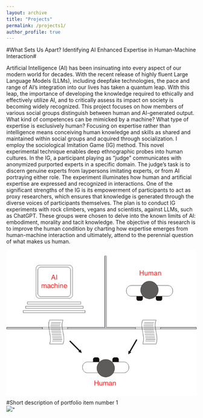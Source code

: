 ```yaml
---
layout: archive
title: "Projects"
permalink: /projects1/
author_profile: true
---
```




#What Sets Us Apart? Identifying AI Enhanced Expertise in Human-Machine Interaction#

Artificial Intelligence (AI) has been insinuating into every aspect of our modern world for decades. With the recent release of highly fluent Large Language Models (LLMs), including deepfake technologies, the pace and range of AI’s integration into our lives has taken a quantum leap. With this leap, the importance of developing the knowledge required to ethically and effectively utilize AI, and to critically assess its impact on society is becoming widely recognized. This project focuses on how members of various social groups distinguish between human and AI-generated output. What kind of competences can be mimicked by a machine? What type of expertise is exclusively human? Focusing on expertise rather than intelligence means conceiving human knowledge and skills as shared and maintained within social groups and acquired through socialization. I employ the sociological Imitation Game (IG) method. This novel experimental technique enables deep ethnographic probes into human cultures. In the IG, a participant playing as “judge” communicates with anonymized purported experts in a specific domain. The judge’s task is to discern genuine experts from laypersons imitating experts, or from AI portraying either role. The experiment illuminates how human and artificial expertise are expressed and recognized in interactions. One of the significant strengths of the IG is its empowerment of participants to act as proxy researchers, which ensures that knowledge is generated through the diverse voices of participants themselves. The plan is to conduct IG experiments with rock climbers, vegans and scientists, against LLMs, such as ChatGPT. These groups were chosen to delve into the known limits of AI: embodiment, morality and tacit knowledge. The objective of this research is to improve the human condition by charting how expertise emerges from human-machine interaction and ultimately, attend to the perennial question of what makes us human.

<img src='/images/turing_illustration.png' style="float: right; margin: 0 0 10px 10px;" alt="Research Image">


#Short description of portfolio item number 1<br/><img src='/images/500x300.png'>"

